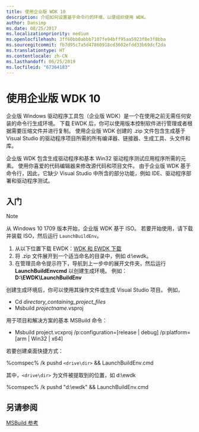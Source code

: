 ```yaml
---
title: 使用企业版 WDK 10
description: 介绍如何设置基于命令行的环境，以便组织使用 WDK。
author: Dansimp
ms.date: 08/25/2017
ms.localizationpriority: medium
ms.openlocfilehash: 3ff60bb0abbb7107fe94bff95aa5923f8e3f8bba
ms.sourcegitcommit: fb7d95c7a5d47860918cd3602efdd33b69dcf2da
ms.translationtype: HT
ms.contentlocale: zh-CN
ms.lasthandoff: 06/25/2019
ms.locfileid: "67364183"
---
```

# <a name="using-the-enterprise-wdk-10"></a>使用企业版 WDK 10

企业版 Windows 驱动程序工具包（企业版 WDK）是一个在使用之前无需任何安装的命令行生成环境。  下载 EWDK 后，你可以使用版本控制软件进行管理或者根据需要压缩文件并进行复制。  使用企业版 WDK 创建的 .zip 文件包含生成基于 Visual Studio 的驱动程序项目所需的所有编译器、链接器、生成工具、头文件和库。

企业版 WDK 包含生成驱动程序和基本 Win32 驱动程序测试应用程序所需的元素。  使用你喜爱的代码编辑器来修改源代码和项目文件。  由于企业版 WDK 基于命令行，因此，它缺少 Visual Studio 中所含的部分功能，例如 IDE、驱动程序部署和驱动程序测试。 



## <a name="getting-started"></a>入门

> [!NOTE] 
> 从 Windows 10 1709 版本开始，企业版 WDK 基于 ISO。  若要开始使用，请下载并装载 ISO，然后运行 `LaunchBuildEnv`。

1.  从以下位置下载 EWDK：[WDK 和 EWDK 下载](https://docs.microsoft.com/windows-hardware/drivers/download-the-wdk)
2.  将 .zip 文件展开到一个适当命名的目录中，例如 d:\ewdk。
3.  在管理员命令提示符下，导航到上一步中的展开文件夹，然后运行 **LaunchBuildEnvcmd** 以创建生成环境。 例如：**D:\EWDK\LaunchBuildEnv**

创建生成环境后，你可以使用其操作文件或生成 Visual Studio 项目。 例如，  
*   Cd *directory_containing_project_files*
*   Msbuild *projectname*.vsproj

用于项目和解决方案的基本 MSBuild 命令：
* Msbuild project.vcxproj /p:configuration=[release | debug] /p:platform=[arm | Win32 | x64]

若要创建桌面快捷方式：

%comspec% /k pushd `<drive\dir>` && LaunchBuildEnv.cmd

其中，`<drive\dir>` 为文件被提取到的位置，如 d:\ewdk

%comspec% /k pushd "d:\ewdk" && LaunchBuildEnv.cmd


## <a name="see-also"></a>另请参阅

[MSBuild 参考](https://docs.microsoft.com/visualstudio/msbuild/msbuild-reference?view=vs-2015)
